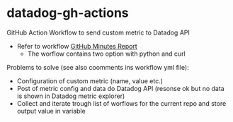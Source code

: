 # datadog-gh-actions

GitHub Action Workflow to send custom metric to Datadog API

* Refer to workflow [GitHub Minutes Report](.github/workflows/datadog.yml)
  * The worflow contains two option with python and curl

Problems to solve (see also coomments ins workflow yml file):
* Configuration of custom metric (name, value etc.)
* Post of metric config and data do Datadog API (resonse ok but no data is shown in Datadog metric explorer)
* Collect and iterate trough list of worflows for the current repo and store output value in variable
